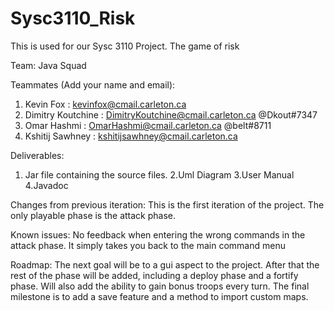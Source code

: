 # Sysc3110_Risk
This is used for our Sysc 3110 Project. The game of risk

Team: Java Squad


Teammates (Add your name and email):
1. Kevin Fox : kevinfox@cmail.carleton.ca
2. Dimitry Koutchine : DimitryKoutchine@cmail.carleton.ca @Dkout#7347
3. Omar Hashmi : OmarHashmi@cmail.carleton.ca @belt#8711
4. Kshitij Sawhney : kshitijsawhney@cmail.carleton.ca

Deliverables:
1. Jar file containing the source files.
2.Uml Diagram 
3.User Manual
4.Javadoc 

Changes from previous iteration:
This is the first iteration of the project. The only playable phase is the attack phase.

Known issues:
No feedback when entering the wrong commands in the attack phase. It simply takes you back to the main command menu

Roadmap:
The next goal will be to a gui aspect to the project.
After that the rest of the phase will be added, including a deploy phase and a fortify phase. Will also add the ability to gain bonus troops every turn.
The final milestone is to add a save feature and a method to import custom maps.


